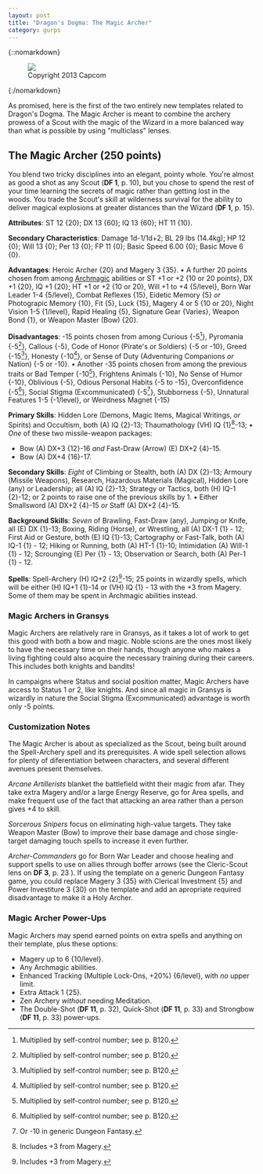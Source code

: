 ```yaml
---
layout: post
title: "Dragon's Dogma: The Magic Archer"
category: gurps
---
```


{::nomarkdown}
<figure>
  <img src="{{ "/assets/ddquest15.jpg" | absolute_url }}"/>
  <figcaption>Copyright 2013 Capcom</figcaption>
</figure>
{:/nomarkdown}

As promised, here is the first of the two entirely new templates related to
Dragon's Dogma. The Magic Archer is meant to combine the archery prowess of a
Scout with the magic of the Wizard in a more balanced way than what is possible
by using "multiclass" lenses.

## The Magic Archer (250 points)

You blend two tricky disciplines into an elegant, pointy whole. You're almost as
good a shot as any Scout (**DF 1**, p. 10), but you chose to spend the rest of
your time learning the secrets of magic rather than getting lost in the
woods. You trade the Scout's skill at wilderness survival for the ability to
deliver magical explosions at greater distances than the Wizard (**DF 1**,
p. 15).

**Attributes**: ST 12 {20}; DX 13 {60}; IQ 13 {60}; HT 11 {10}.

**Secondary Characteristics**: Damage 1d-1/1d+2; BL 29 lbs (14.4kg); HP 12 {0};
Will 13 {0}; Per 13 {0}; FP 11 {0}; Basic Speed 6.00 {0}; Basic Move 6 {0}.

**Advantages**: Heroic Archer {20} and Magery 3 {35}. &bull; A further 20 points
chosen from among [Archmagic][1] abilities or ST +1 or +2 {10 or 20 points}, DX
+1 {20}, IQ +1 {20}; HT +1 or +2 {10 or 20}, Will +1 to +4 {5/level}, Born War
Leader 1-4 {5/level}, Combat Reflexes {15}, Eidetic Memory {5} _or_ Photograpic
Memory {10}, Fit {5}, Luck {15}, Magery 4 or 5 {10 or 20}, Night Vision 1-5
{1/level}, Rapid Healing {5}, Signature Gear {Varies}, Weapon Bond {1}, or
Weapon Master (Bow) {20}.

**Disadvantages**: -15 points chosen from among Curious {-5[^1]}, Pyromania
{-5[^1]}, Callous {-5}, Code of Honor (Pirate's or Soldiers) {-5 or -10}, Greed
{-15[^1]}, Honesty {-10[^1]}, or Sense of Duty (Adventuring Companions _or_
Nation) {-5 or -10}. &bull; Another -35 points chosen from among the previous
traits or Bad Temper {-10[^1]}, Frightens Animals {-10}, No Sense of Humor
{-10}, Oblivious {-5}, Odious Personal Habits {-5 to -15}, Overconfidence
{-5[^1]}, Social Stigma (Excommunicated) {-5[^3]}, Stubborness {-5}, Unnatural
Features 1-5 {-1/level}, or Weirdness Magnet {-15}

**Primary Skills**: Hidden Lore (Demons, Magic Items, Magical Writings, _or_
Spirits) and Occultism, both (A) IQ {2}-13; Thaumathology (VH) IQ {1}[^2]-13;
&bull; _One_ of these two missile-weapon packages:

- Bow (A) DX+3 {12}-16 _and_ Fast-Draw (Arrow) (E) DX+2 {4}-15.
- Bow (A) DX+4 {16}-17.

**Secondary Skills**: _Eight_ of Climbing or Stealth, both (A) DX {2}-13;
Armoury (Missile Weapons), Research, Hazardous Materials (Magical), Hidden Lore
(any) or Leadership; all (A) IQ {2}-13; Strategy or Tactics, both (H) IQ-1
{2}-12; or 2 points to raise one of the previous skills by 1.  &bull; Either
Smallsword (A) DX+2 {4}-15 _or_ Staff (A) DX+2 {4}-15.

**Background Skills**: _Seven_ of Brawling, Fast-Draw (any), Jumping or Knife,
all (E) DX {1}-13; Boxing, Riding (Horse), or Wrestling, all (A) DX-1 {1} - 12;
First Aid or Gesture, both (E) IQ {1}-13; Cartography or Fast-Talk, both (A)
IQ-1 {1} - 12; Hiking or Running, both (A) HT-1 {1}-10; Intimidation (A) Will-1
{1} - 12; Scrounging (E) Per {1} - 13; Observation or Search, both (A) Per-1
{1} - 12.

**Spells**: Spell-Archery (H) IQ+2 {2}[^2]-15; 25 points in wizardly spells,
which will be either (H) IQ+1 {1}-14 or (VH) IQ {1} - 13 with the +3 from
Magery. Some of them may be spent in Archmagic abilities instead.

### Magic Archers in Gransys

Magic Archers are relatively rare in Gransys, as it takes a lot of work to get
this good with both a bow and magic. Noble scions are the ones most likely to
have the necessary time on their hands, though anyone who makes a living
fighting could also acquire the necessary training during their careers. This
includes both knights and bandits!

In campaigns where Status and social position matter, Magic Archers have access
to Status 1 or 2, like knights. And since all magic in Gransys is wizardly in
nature the Social Stigma (Excommunicated) advantage is worth only -5 points.

### Customization Notes

The Magic Archer is about as specialized as the Scout, being built around the
Spell-Archery spell and its prerequisites. A wide spell selection allows for
plenty of diferentiation between characters, and several different avenues
present themselves.

_Arcane Artillerists_ blanket the battlefield witht their magic from afar. They
take extra Magery and/or a large Energy Reserve, go for Area spells, and make
frequent use of the fact that attacking an area rather than a person gives +4 to
skill.

_Sorcerous Snipers_ focus on eliminating high-value targets. They take Weapon
Master (Bow) to improve their base damage and chose single-target damaging touch
spells to increase it even further.

_Archer-Commanders_ go for Born War Leader and choose healing and support spells
to use on allies through boffer arrows (see the Cleric-Scout lens on **DF 3**,
p. 23 ). If using the template on a generic Dungeon Fantasy game, you could
replace Magery 3 {35} with Clerical Investment {5} and Power Investiture 3 {30}
on the template and add an apropriate required disadvantage to make it a Holy
Archer.

### Magic Archer Power-Ups

Magic Archers may spend earned points on extra spells and anything on their
template, plus these options:

- Magery up to 6 {10/level}.
- Any Archmagic abilities.
- Enhanced Tracking (Multiple Lock-Ons, +20%) {6/level}, with _no_ upper
  limit.
- Extra Attack 1 {25}.
- Zen Archery _without_ needing Meditation.
- The Double-Shot (**DF 11**, p. 32), Quick-Shot (**DF 11**, p. 33) and
  Strongbow (**DF 11**, p. 33) power-ups.

[1]: https://bira.github.io/octopus-carnival/gurps/2016/10/17/characters-part-2.html
[^1]: Multiplied by self-control number; see p. B120.
[^2]: Includes +3 from Magery.
[^3]: Or -10 in generic Dungeon Fantasy.
